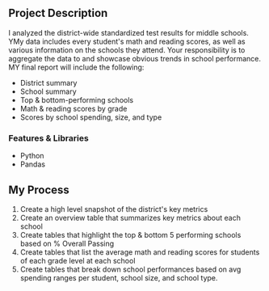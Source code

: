 ## Project Description

I analyzed the district-wide standardized test results for middle schools. YMy data includes every student's math and reading scores, as well as various information on the schools they attend. Your responsibility is to aggregate the data to and showcase obvious trends in school performance. MY final report will include the following: 

* District summary
* School summary
* Top & bottom-performing schools 
* Math & reading scores by grade
* Scores by school spending, size, and type

### Features & Libraries

* Python
* Pandas

## My Process

1. Create a high level snapshot of the district's key metrics
2. Create an overview table that summarizes key metrics about each school 
3. Create tables that highlight the top & bottom 5 performing schools based on % Overall Passing
4. Create tables that list the average math and reading scores for students of each grade level at each school 
5. Create tables that break down school performances based on avg spending ranges per student, school size, and school type. 
